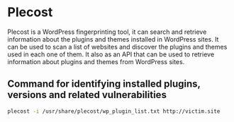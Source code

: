 # Plecost

Plecost is a WordPress fingerprinting tool, it can search and retrieve information about the plugins and themes installed in WordPress sites. It can be used to scan a list of websites and discover the plugins and themes used in each one of them. It also as an API that can be used to retrieve information about plugins and themes from WordPress sites.

## Command for identifying installed plugins, versions and related vulnerabilities

```bash
plecost -i /usr/share/plecost/wp_plugin_list.txt http://victim.site
```
